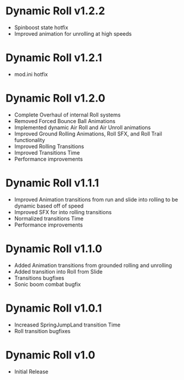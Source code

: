 # Dynamic Roll v1.2.2
* Spinboost state hotfix
* Improved animation for unrolling at high speeds

# Dynamic Roll v1.2.1
* mod.ini hotfix

# Dynamic Roll v1.2.0
* Complete Overhaul of internal Roll systems
* Removed Forced Bounce Ball Animations
* Implemented dynamic Air Roll and Air Unroll animations
* Improved Ground Rolling Animations, Roll SFX, and Roll Trail functionality
* Improved Rolling Transitions
* Improved Transitions Time
* Performance improvements

# Dynamic Roll v1.1.1
* Improved Animation transitions from run and slide into rolling to be dynamic based off of speed
* Improved SFX for into rolling transitions
* Normalized transitions Time
* Performance improvements

# Dynamic Roll v1.1.0
* Added Animation transitions from grounded rolling and unrolling
* Added transition into Roll from Slide
* Transitions bugfixes
* Sonic boom combat bugfix

# Dynamic Roll v1.0.1
* Increased SpringJumpLand transition Time
* Roll transition bugfixes

# Dynamic Roll v1.0
* Initial Release